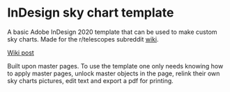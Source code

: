 # InDesign sky chart template
A basic Adobe InDesign 2020 template that can be used to make custom sky charts. Made for the r/telescopes subreddit [wiki](https://www.reddit.com/r/telescopes/wiki/index).

[Wiki post](https://www.reddit.com/r/telescopes/wiki/what-can-i-see-with-my-telescope)

Built upon master pages. To use the template one only needs knowing how to apply master pages, unlock master objects in the page, relink their own sky charts pictures, edit text and export a pdf for printing.
